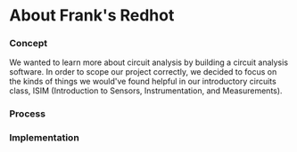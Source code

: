 # About Frank's Redhot

### Concept
We wanted to learn more about circuit analysis by building a circuit analysis software. In order
to scope our project correctly, we decided to focus on the kinds of things we would've found 
helpful in our introductory circuits class, ISIM (Introduction to Sensors, Instrumentation, and
Measurements).

### Process

### Implementation
